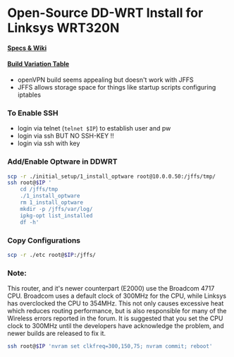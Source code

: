 
# Open-Source DD-WRT Install for Linksys WRT320N

#### [Specs & Wiki](http://dd-wrt.com/wiki/index.php/Linksys_WRT320N_v1.0)
#### [Build Variation Table](http://dd-wrt.com/wiki/index.php/What_is_DD-WRT%3F#V24_pre_sp2_K26)
- openVPN build seems appealing but doesn't work with JFFS
- JFFS allows storage space for things like startup scripts configuring iptables

### To Enable SSH
- login via telnet (`telnet $IP`) to establish user and pw
- login via ssh BUT NO SSH-KEY !!
- login via ssh with key


### Add/Enable Optware in DDWRT

```bash
scp -r ./initial_setup/1_install_optware root@10.0.0.50:/jffs/tmp/
ssh root@$IP '
    cd /jffs/tmp
    ./1_install_optware
    rm 1_install_optware
    mkdir -p /jffs/var/log/
    ipkg-opt list_installed
    df -h'
```

### Copy Configurations

```bash
scp -r ./etc root@$IP:/jffs/
```


### Note:

This router, and it's newer counterpart (E2000) use the Broadcom 4717 CPU. Broadcom uses a default clock of 300MHz for the CPU, while Linksys has overclocked the CPU to 354MHz. This not only causes excessive heat which reduces routing performance, but is also responsible for many of the Wireless errors reported in the forum. It is suggested that you set the CPU clock to 300MHz until the developers have acknowledge the problem, and newer builds are released to fix it.

```bash
ssh root@$IP 'nvram set clkfreq=300,150,75; nvram commit; reboot'
```